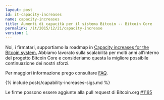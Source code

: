 ```yaml
---
layout: post
id: it-capacity-increases
name: capacity-increases
title: Aumenti di capacità per il sistema Bitcoin -- Bitcoin Core
permalink: /it/2015/12/21/capacity-increase
version: 1
---
```

Noi, i firmatari, supportiamo la roadmap in [Capacity increases for the
Bitcoin system.][1]  Abbiamo lavorato sulla scalabilità per
molti anni all'interno del progetto Bitcoin Core e consideriamo
questa la migliore possibile continuazione dei nostri sforzi.

Per maggiori informazione prego consultare
[FAQ](/it/2015/12/23/capacity-increases-faq).

{% include posts/capability-increases-sigs.md %}

Le firme possono essere aggiunte alla pull request di Bitcoin.org [#1165](https://github.com/bitcoin-dot-org/bitcoin.org/pull/1165)

[1]: https://lists.linuxfoundation.org/pipermail/bitcoin-dev/2015-December/011865.html
